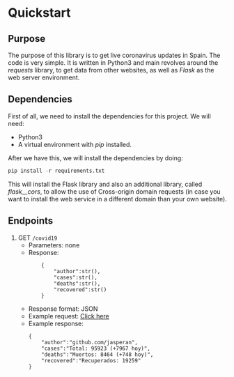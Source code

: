 # Quickstart

## Purpose

The purpose of this library is to get live coronavirus updates in Spain. The code is very simple. It is written in Python3 and main revolves around the _requests_ library, to get data from other websites, as well as _Flask_ as the web server environment.

## Dependencies

First of all, we need to install the dependencies for this project. We will need:

* Python3
* A virtual environment with _pip_ installed.

After we have this, we will install the dependencies by doing:

```python
pip install -r requirements.txt
```

This will install the Flask library and also an additional library, called _flask__cors_, to allow the use of Cross-origin domain requests (in case you want to install the web service in a different domain than your own website).

## Endpoints

1. GET ```/covid19```
	* Parameters: none
	* Response:
		```
			{
				"author":str(),
				"cases":str(),
				"deaths":str(),
				"recovered":str()
			}
		```
	* Response format: JSON
	* Example request: [Click here](http://jasperan.ninja:5555/covid19)
	* Example response:
		```
		{
			"author":"github.com/jasperan",
			"cases":"Total: 95923 (+7967 hoy)",
			"deaths":"Muertos: 8464 (+748 hoy)",
			"recovered":"Recuperados: 19259"
		}
		```